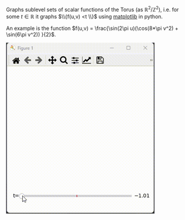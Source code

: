 Graphs sublevel sets of scalar functions of the Torus (as $ℝ^2/{ℤ^2}$), i.e. for some $t\in ℝ$ it graphs $\\{f(u,v) <t \\}$ using [matplotlib](https://matplotlib.org/) in python.

An example is the function $f(u,v) = \frac{\sin(2\pi u)(\cos(8*\pi v^2) + \sin(6\pi v^2)) }{2}$.

![](demo.gif)
